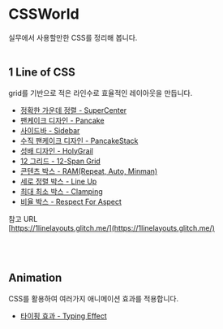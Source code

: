 # CSSWorld

실무에서 사용할만한 CSS를 정리해 봅니다.
<br>
<br>
## 1 Line of CSS

grid를 기반으로 적은 라인수로 효율적인 레이아웃을 만듭니다.

- [정확한 가운데 정렬 - SuperCenter](https://github.com/yonghap/CSSWorld/blob/main/posts/01.SuperCenter.md)
- [팬케이크 디자인 - Pancake](https://github.com/yonghap/CSSWorld/blob/main/posts/02.Pancake.md)
- [사이드바 - Sidebar](https://github.com/yonghap/CSSWorld/blob/main/posts/03.Sidebar.md)
- [수직 팬케이크 디자인 - PancakeStack](https://github.com/yonghap/CSSWorld/blob/main/posts/04.PancakeStack.md)
- [성배 디자인 - HolyGrail](https://github.com/yonghap/CSSWorld/blob/main/posts/05.HolyGrailLayout.md)
- [12 그리드 - 12-Span Grid](https://github.com/yonghap/CSSWorld/blob/main/posts/06.12-SpanGrid.md)
- [콘텐츠 박스 - RAM(Repeat, Auto, Minman)](https://github.com/yonghap/CSSWorld/blob/main/posts/07.RAM.md)
- [세로 정렬 박스 - Line Up](https://github.com/yonghap/CSSWorld/blob/main/posts/08.LineUp.md)
- [최대 최소 박스 - Clamping](https://github.com/yonghap/CSSWorld/blob/main/posts/09.Clamping.md)
- [비율 박스 - Respect For Aspect](https://github.com/yonghap/CSSWorld/blob/main/posts/10.RespectForAspect.md)


참고 URL<br>
[https://1linelayouts.glitch.me/](https://1linelayouts.glitch.me/)

<br>
<br>

## Animation

CSS를 활용하여 여러가지 애니메이션 효과를 적용합니다.

- [타이핑 효과 - Typing Effect](https://github.com/yonghap/CSSWorld/blob/main/posts/11.TypingEffect.md)
